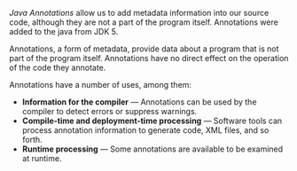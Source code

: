 *Java Annotations* allow us to add metadata information into our source code,
although they are not a part of the program itself. Annotations were added to
the java from JDK 5.

Annotations, a form of metadata, provide data about a program that is not part
of the program itself. Annotations have no direct effect on the operation of
the code they annotate.

Annotations have a number of uses, among them:

- **Information for the compiler** — Annotations can be used by the compiler to
  detect errors or suppress warnings.
- **Compile-time and deployment-time processing** — Software tools can process
  annotation information to generate code, XML files, and so forth.
- **Runtime processing** — Some annotations are available to be examined at runtime.


